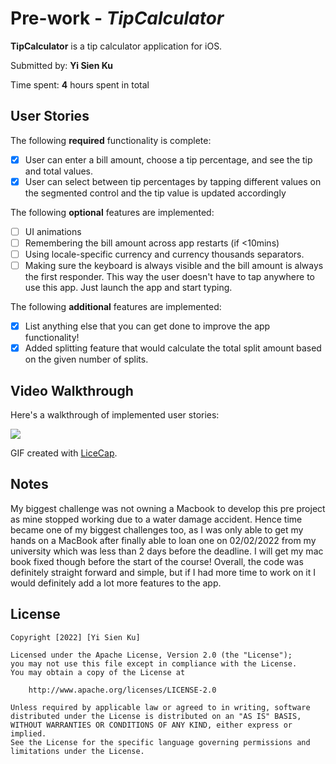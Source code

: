 # Pre-work - *TipCalculator*

**TipCalculator** is a tip calculator application for iOS.

Submitted by: **Yi Sien Ku**

Time spent: **4** hours spent in total

## User Stories

The following **required** functionality is complete:

* [x] User can enter a bill amount, choose a tip percentage, and see the tip and total values.
* [x] User can select between tip percentages by tapping different values on the segmented control and the tip value is updated accordingly

The following **optional** features are implemented:

* [ ] UI animations
* [ ] Remembering the bill amount across app restarts (if <10mins)
* [ ] Using locale-specific currency and currency thousands separators.
* [ ] Making sure the keyboard is always visible and the bill amount is always the first responder. This way the user doesn't have to tap anywhere to use this app. Just launch the app and start typing.

The following **additional** features are implemented:

- [x] List anything else that you can get done to improve the app functionality!
- [x] Added splitting feature that would calculate the total split amount based on the given number of splits.

## Video Walkthrough

Here's a walkthrough of implemented user stories:



![](https://i.imgur.com/ZwcDO7Z.gif)




GIF created with [LiceCap](http://www.cockos.com/licecap/).

## Notes

My biggest challenge was not owning a Macbook to develop this pre project as mine stopped working due to a water damage accident. Hence time became one of my biggest challenges too, as I was only able to get my hands on a MacBook after finally able to loan one on  02/02/2022 from my university which was less than 2 days before the deadline. I will get my mac book fixed though before the start of the course! Overall, the code was definitely straight forward and simple, but if I had more time to work on it I would definitely add a lot more features to the app.

## License

    Copyright [2022] [Yi Sien Ku]

    Licensed under the Apache License, Version 2.0 (the "License");
    you may not use this file except in compliance with the License.
    You may obtain a copy of the License at

        http://www.apache.org/licenses/LICENSE-2.0

    Unless required by applicable law or agreed to in writing, software
    distributed under the License is distributed on an "AS IS" BASIS,
    WITHOUT WARRANTIES OR CONDITIONS OF ANY KIND, either express or implied.
    See the License for the specific language governing permissions and
    limitations under the License.
